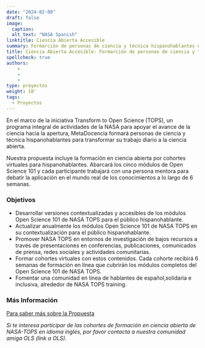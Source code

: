 ```yaml
---
date: "2024-02-08"
draft: false
image:
  caption: 
  alt_text: "NASA Spanish"
linktitle: Ciencia Abierta Accesible
summary: Formarción de personas de ciencia y técnica hispanohablantes en NASA TOPS. 
title: Ciencia Abierta Accesible: Formarción de personas de ciencia y técnica hispanohablantes en NASA TOPS
spellcheck: true
authors: 
    - 
    - 
    - 
type: proyectos
weight: 10'
tags:
  - Proyectos
---
```


En el marco de la iniciativa Transform to Open Science (TOPS), un programa integral de actividades de la NASA para apoyar el avance de la ciencia hacia la apertura, MetaDocencia formará personas de ciencia y técnica hispanohablantes para transformar su trabajo diario a la ciencia abierta.

Nuestra propuesta incluye la formación en ciencia abierta por cohortes virtuales para hispanohablantes. Abarcará los cinco módulos de Open Science 101 y cada participante trabajará con una persona mentora para debatir la aplicación en el mundo real de los conocimientos a lo largo de 6 semanas.

### Objetivos
* Desarrollar versiones contextualizadas y accesibles de los módulos Open Science 101 de NASA TOPS para el público hispanohablante.
* Actualizar anualmente los módulos Open Science 101 de NASA TOPS en su contextualización para el público hispanohablante.
* Promover NASA TOPS en entornos de investigación de bajos recursos a través de presentaciones en conferencias, publicaciones, comunicados de prensa, redes sociales y actividades comunitarias.
* Formar cohortes virtuales con estos contenidos. Cada cohorte recibirá 6 semanas de formación en línea que cubrirán los módulos completos del Open Science 101 de NASA TOPS.
* Fomentar una comunidad en línea de hablantes de español,solidaria e inclusiva, alrededor de NASA TOPS training.

### Más Información
[Para saber más sobre la Propuesta](https://zenodo.org/records/8215456 "Propuesta")

*Si te interesa participar de las cohortes de formación en ciencia abierta de NASA-TOPS en idioma inglés, por favor contacta a nuestra comunidad amiga OLS (link a OLS).*



